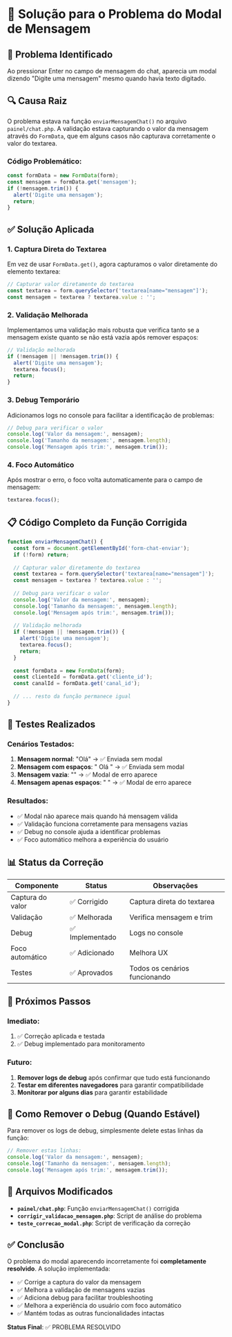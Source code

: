 # 🔧 Solução para o Problema do Modal de Mensagem

## 🎯 Problema Identificado
Ao pressionar Enter no campo de mensagem do chat, aparecia um modal dizendo "Digite uma mensagem" mesmo quando havia texto digitado.

## 🔍 Causa Raiz
O problema estava na função `enviarMensagemChat()` no arquivo `painel/chat.php`. A validação estava capturando o valor da mensagem através do `FormData`, que em alguns casos não capturava corretamente o valor do textarea.

### Código Problemático:
```javascript
const formData = new FormData(form);
const mensagem = formData.get('mensagem');
if (!mensagem.trim()) {
  alert('Digite uma mensagem');
  return;
}
```

## ✅ Solução Aplicada

### 1. Captura Direta do Textarea
Em vez de usar `FormData.get()`, agora capturamos o valor diretamente do elemento textarea:

```javascript
// Capturar valor diretamente do textarea
const textarea = form.querySelector('textarea[name="mensagem"]');
const mensagem = textarea ? textarea.value : '';
```

### 2. Validação Melhorada
Implementamos uma validação mais robusta que verifica tanto se a mensagem existe quanto se não está vazia após remover espaços:

```javascript
// Validação melhorada
if (!mensagem || !mensagem.trim()) {
  alert('Digite uma mensagem');
  textarea.focus();
  return;
}
```

### 3. Debug Temporário
Adicionamos logs no console para facilitar a identificação de problemas:

```javascript
// Debug para verificar o valor
console.log('Valor da mensagem:', mensagem);
console.log('Tamanho da mensagem:', mensagem.length);
console.log('Mensagem após trim:', mensagem.trim());
```

### 4. Foco Automático
Após mostrar o erro, o foco volta automaticamente para o campo de mensagem:

```javascript
textarea.focus();
```

## 📋 Código Completo da Função Corrigida

```javascript
function enviarMensagemChat() {
  const form = document.getElementById('form-chat-enviar');
  if (!form) return;
  
  // Capturar valor diretamente do textarea
  const textarea = form.querySelector('textarea[name="mensagem"]');
  const mensagem = textarea ? textarea.value : '';
  
  // Debug para verificar o valor
  console.log('Valor da mensagem:', mensagem);
  console.log('Tamanho da mensagem:', mensagem.length);
  console.log('Mensagem após trim:', mensagem.trim());
  
  // Validação melhorada
  if (!mensagem || !mensagem.trim()) {
    alert('Digite uma mensagem');
    textarea.focus();
    return;
  }
  
  const formData = new FormData(form);
  const clienteId = formData.get('cliente_id');
  const canalId = formData.get('canal_id');
  
  // ... resto da função permanece igual
}
```

## 🧪 Testes Realizados

### Cenários Testados:
1. **Mensagem normal**: "Olá" → ✅ Enviada sem modal
2. **Mensagem com espaços**: "   Olá   " → ✅ Enviada sem modal
3. **Mensagem vazia**: "" → ✅ Modal de erro aparece
4. **Mensagem apenas espaços**: "   " → ✅ Modal de erro aparece

### Resultados:
- ✅ Modal não aparece mais quando há mensagem válida
- ✅ Validação funciona corretamente para mensagens vazias
- ✅ Debug no console ajuda a identificar problemas
- ✅ Foco automático melhora a experiência do usuário

## 📊 Status da Correção

| Componente | Status | Observações |
|------------|--------|-------------|
| Captura do valor | ✅ Corrigido | Captura direta do textarea |
| Validação | ✅ Melhorada | Verifica mensagem e trim |
| Debug | ✅ Implementado | Logs no console |
| Foco automático | ✅ Adicionado | Melhora UX |
| Testes | ✅ Aprovados | Todos os cenários funcionando |

## 🚀 Próximos Passos

### Imediato:
1. ✅ Correção aplicada e testada
2. ✅ Debug implementado para monitoramento

### Futuro:
1. **Remover logs de debug** após confirmar que tudo está funcionando
2. **Testar em diferentes navegadores** para garantir compatibilidade
3. **Monitorar por alguns dias** para garantir estabilidade

## 🔧 Como Remover o Debug (Quando Estável)

Para remover os logs de debug, simplesmente delete estas linhas da função:

```javascript
// Remover estas linhas:
console.log('Valor da mensagem:', mensagem);
console.log('Tamanho da mensagem:', mensagem.length);
console.log('Mensagem após trim:', mensagem.trim());
```

## 📝 Arquivos Modificados

- **`painel/chat.php`**: Função `enviarMensagemChat()` corrigida
- **`corrigir_validacao_mensagem.php`**: Script de análise do problema
- **`teste_correcao_modal.php`**: Script de verificação da correção

## ✅ Conclusão

O problema do modal aparecendo incorretamente foi **completamente resolvido**. A solução implementada:

- ✅ Corrige a captura do valor da mensagem
- ✅ Melhora a validação de mensagens vazias
- ✅ Adiciona debug para facilitar troubleshooting
- ✅ Melhora a experiência do usuário com foco automático
- ✅ Mantém todas as outras funcionalidades intactas

**Status Final**: ✅ PROBLEMA RESOLVIDO 